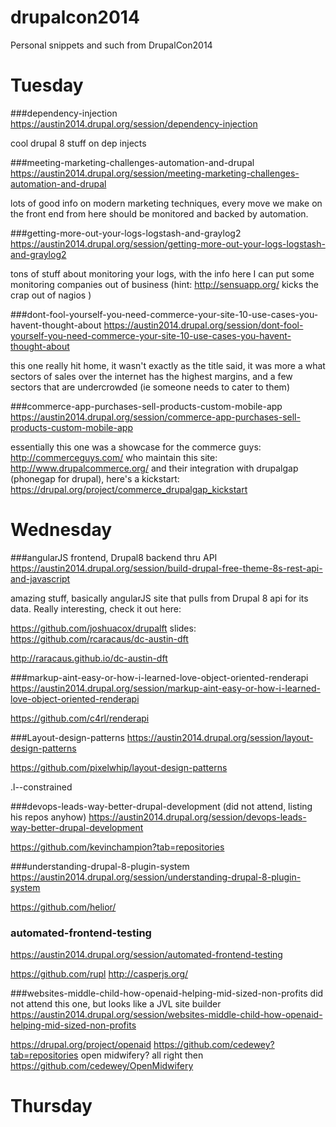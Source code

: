 drupalcon2014
=============

Personal snippets and such from DrupalCon2014

# Tuesday

###dependency-injection
https://austin2014.drupal.org/session/dependency-injection

cool drupal 8 stuff on dep injects

###meeting-marketing-challenges-automation-and-drupal
https://austin2014.drupal.org/session/meeting-marketing-challenges-automation-and-drupal

lots of good info on modern marketing techniques, every move we make
on the front end from here should be monitored and backed by
automation.

###getting-more-out-your-logs-logstash-and-graylog2
https://austin2014.drupal.org/session/getting-more-out-your-logs-logstash-and-graylog2

tons of stuff about monitoring your logs, with the info here I can put
some monitoring companies out of business (hint: http://sensuapp.org/ kicks the crap
out of nagios )

###dont-fool-yourself-you-need-commerce-your-site-10-use-cases-you-havent-thought-about
https://austin2014.drupal.org/session/dont-fool-yourself-you-need-commerce-your-site-10-use-cases-you-havent-thought-about

this one really hit home, it wasn't exactly as the title said, it was
more a what sectors of sales over the internet has the highest
margins, and a few sectors that are undercrowded (ie someone needs to
cater to them)

###commerce-app-purchases-sell-products-custom-mobile-app
https://austin2014.drupal.org/session/commerce-app-purchases-sell-products-custom-mobile-app

essentially this one was a showcase for the commerce guys:
http://commerceguys.com/
who maintain this site:
http://www.drupalcommerce.org/
and their integration with drupalgap (phonegap for drupal), here's a kickstart:
https://drupal.org/project/commerce_drupalgap_kickstart

# Wednesday

###angularJS frontend, Drupal8 backend thru API
https://austin2014.drupal.org/session/build-drupal-free-theme-8s-rest-api-and-javascript

amazing stuff, basically angularJS site that pulls from Drupal 8 api
for its data.  Really interesting, check it out here:

https://github.com/joshuacox/drupalft
slides:
https://github.com/rcaracaus/dc-austin-dft

http://raracaus.github.io/dc-austin-dft

###markup-aint-easy-or-how-i-learned-love-object-oriented-renderapi
https://austin2014.drupal.org/session/markup-aint-easy-or-how-i-learned-love-object-oriented-renderapi

https://github.com/c4rl/renderapi

###Layout-design-patterns
https://austin2014.drupal.org/session/layout-design-patterns

https://github.com/pixelwhip/layout-design-patterns

.l--constrained

###devops-leads-way-better-drupal-development
(did not attend, listing his repos anyhow)
https://austin2014.drupal.org/session/devops-leads-way-better-drupal-development

https://github.com/kevinchampion?tab=repositories

###understanding-drupal-8-plugin-system
https://austin2014.drupal.org/session/understanding-drupal-8-plugin-system

https://github.com/helior/

### automated-frontend-testing
https://austin2014.drupal.org/session/automated-frontend-testing

https://github.com/rupl
http://casperjs.org/

###websites-middle-child-how-openaid-helping-mid-sized-non-profits
did not attend this one, but looks like a JVL site builder
https://austin2014.drupal.org/session/websites-middle-child-how-openaid-helping-mid-sized-non-profits

https://drupal.org/project/openaid
https://github.com/cedewey?tab=repositories
open midwifery? all right then
https://github.com/cedewey/OpenMidwifery

# Thursday


